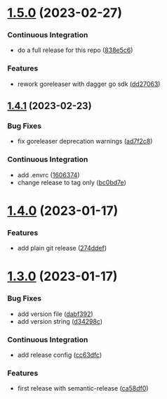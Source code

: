 # [1.5.0](https://github.com/tubenhirn/dagger-ci-modules/compare/v1.4.1...v1.5.0) (2023-02-27)


### Continuous Integration

* do a full release for this repo ([838e5c6](https://github.com/tubenhirn/dagger-ci-modules/commit/838e5c609aadfa1286a74ca2a988134079d3af78))


### Features

* rework goreleaser with dagger go sdk ([dd27063](https://github.com/tubenhirn/dagger-ci-modules/commit/dd270633f468117986bbf97919e5c2f78f1159c6))

## [1.4.1](https://github.com/tubenhirn/dagger-ci-modules/compare/v1.4.0...v1.4.1) (2023-02-23)


### Bug Fixes

* fix goreleaser deprecation warnings ([ad7f2c8](https://github.com/tubenhirn/dagger-ci-modules/commit/ad7f2c829f92bb23ce6bc280d332ca3fee8f6d58))


### Continuous Integration

* add .envrc ([1606374](https://github.com/tubenhirn/dagger-ci-modules/commit/1606374b30502dbced29c075bec7e0e84b3a9bb2))
* change release to tag only ([bc0bd7e](https://github.com/tubenhirn/dagger-ci-modules/commit/bc0bd7e5a1e8d8315f7e6ea4792a7c80997fbd50))

# [1.4.0](https://github.com/tubenhirn/dagger-ci-modules/compare/v1.3.0...v1.4.0) (2023-01-17)


### Features

* add plain git release ([274ddef](https://github.com/tubenhirn/dagger-ci-modules/commit/274ddef11dc88fd8f1dadf2d32238dc17a85513e))

# [1.3.0](https://github.com/tubenhirn/dagger-ci-modules/compare/v1.2.0...v1.3.0) (2023-01-17)


### Bug Fixes

* add version file ([dabf392](https://github.com/tubenhirn/dagger-ci-modules/commit/dabf39285bdf72488816883e99796be3ac69ae10))
* add version string ([d34298c](https://github.com/tubenhirn/dagger-ci-modules/commit/d34298c192a7e6b0a2327f4fdfb8ddfae38588f4))


### Continuous Integration

* add release config ([cc63dfc](https://github.com/tubenhirn/dagger-ci-modules/commit/cc63dfc2f3e16fe9576e2f31d2ba44ced4373aee))


### Features

* first release with semantic-release ([ca58df0](https://github.com/tubenhirn/dagger-ci-modules/commit/ca58df0b4b5713b5b4b3e8c7a074a1582cb48c16))
